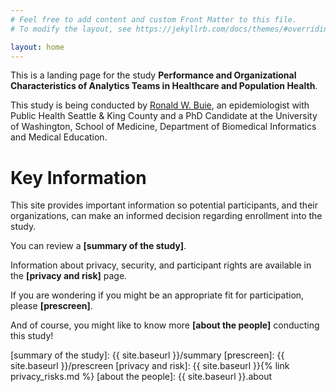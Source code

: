 ```yaml
---
# Feel free to add content and custom Front Matter to this file.
# To modify the layout, see https://jekyllrb.com/docs/themes/#overriding-theme-defaults

layout: home
---
```


This is a landing page for the study **Performance and Organizational Characteristics of Analytics Teams in Healthcare and Population Health**.

This study is being conducted by [Ronald W. Buie], an epidemiologist with Public Health Seattle & King County and a PhD Candidate at the University of Washington, School of Medicine, Department of Biomedical Informatics and Medical Education.

# Key Information

This site provides important information so potential participants, and their organizations, can make an informed decision regarding enrollment into the study.

You can review a **[summary of the study]**.

Information about privacy, security, and participant rights are available in the **[privacy and risk]** page.

If you are wondering if you might be an appropriate fit for participation, please **[prescreen]**.

And of course, you might like to know more **[about the people]** conducting this study!


[Ronald W. Buie]: https://bime.uw.edu/students/ronald-buie-2/
[summary of the study]: {{ site.baseurl }}/summary
[prescreen]: {{ site.baseurl }}/prescreen
[privacy and risk]: {{ site.baseurl }}{% link privacy_risks.md %}
[about the people]: {{ site.baseurl }}.about